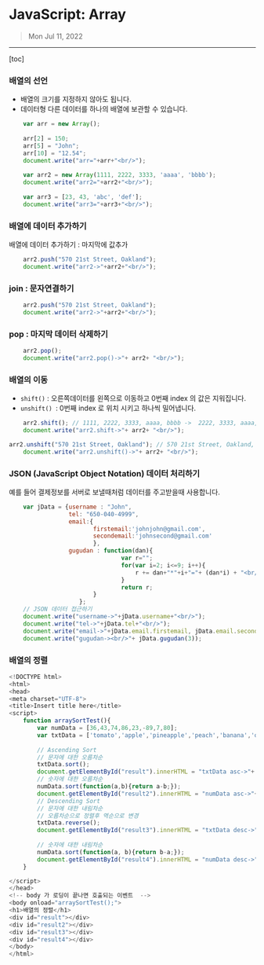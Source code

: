 # JavaScript: Array

> Mon Jul 11, 2022

---

[toc]

### 배열의 선언

* 배열의 크기를 지정하지 않아도 됩니다.
* 데이터형 다른 데이터를 하나의 배열에 보관할 수 있습니다.

```javascript
	var arr = new Array();
	
	arr[2] = 150;
	arr[5] = "John";
	arr[10] = "12.54";
	document.write("arr="+arr+"<br/>");
	
	var arr2 = new Array(1111, 2222, 3333, 'aaaa', 'bbbb');
	document.write("arr2="+arr2+"<br/>");
	
	var arr3 = [23, 43, 'abc', 'def'];
	document.write("arr3="+arr3+"<br/>");
```



### 배열에 데이터 추가하기

 배열에 데이터 추가하기 : 마지막에 값추가

```javascript
	arr2.push("570 21st Street, Oakland");
	document.write("arr2->"+arr2+"<br/>");
```



### join : 문자연결하기

```javascript
	arr2.push("570 21st Street, Oakland");
	document.write("arr2->"+arr2+"<br/>");
```



### pop : 마지막 데이터 삭제하기

```javascript
	arr2.pop();
	document.write("arr2.pop()->"+ arr2+ "<br/>");
```



### 배열의 이동

* `shift()` : 오른쪽데이터를 왼쪽으로 이동하고 0번째 index 의 값은 지워집니다.
* `unshift() `: 0번째 index 로 위치 시키고 하나씩 밀어냅니다.

```javascript
	arr2.shift(); // 1111, 2222, 3333, aaaa, bbbb ->  2222, 3333, aaaa, bbbb
	document.write("arr2.shift->"+ arr2+ "<br/>");
```

```javascript
arr2.unshift("570 21st Street, Oakland"); // 570 21st Street, Oakland, 2222, 3333, aaaa, bbbb ->  2222, 3333, aaaa, bbbb
	document.write("arr2.unshift()->"+ arr2+ "<br/>");
```



### JSON (JavaScript Object Notation) 데이터 처리하기

예를 들어 결제정보를 서버로 보낼때처럼 데이터를 주고받을때 사용합니다. 

```javascript
	var jData = {username : "John", 
				 tel: "650-040-4999", 
				 email:{
						firstemail:'johnjohn@gmail.com',
						secondemail:'johnsecond@gmail.com'
						},
				 gugudan : function(dan){
								var r="";
								for(var i=2; i<=9; i++){
									r += dan+"*"+i+"="+ (dan*i) + "<br/>";
								}
								return r;
						}
					};
	// JSON 데이터 접근하기
	document.write("username->"+jData.username+"<br/>");
	document.write("tel->"+jData.tel+"<br/>");
	document.write("email->"+jData.email.firstemail, jData.email.secondemail+"<br/>");
	document.write("gugudan-><br/>"+ jData.gugudan(3));
```



### 배열의 정렬

```javascript
<!DOCTYPE html>
<html>
<head>
<meta charset="UTF-8">
<title>Insert title here</title>
<script>
	function arraySortTest(){
		var numData = [36,43,74,86,23,-89,7,80];
		var txtData = ['tomato','apple','pineapple','peach','banana','orange','melon'];
		
		// Ascending Sort
		// 문자에 대한 오름차순
		txtData.sort();
		document.getElementById("result").innerHTML = "txtData asc->"+ txtData;
		// 숫자에 대한 오름차순
		numData.sort(function(a,b){return a-b;});
		document.getElementById("result2").innerHTML = "numData asc->"+ numData;
		// Descending Sort
		// 문자에 대한 내림차순
		// 오름차순으로 정렬후 역순으로 변경
		txtData.reverse();
		document.getElementById("result3").innerHTML = "txtData desc->"+ txtData;
		
		// 숫자에 대한 내림차순
		numData.sort(function(a, b){return b-a;});
		document.getElementById("result4").innerHTML = "numData desc->" + numData;
	}

</script>
</head>
<!-- body 가 로딩이 끝나면 호출되는 이벤트  -->
<body onload="arraySortTest();">
<h1>배열의 정렬</h1>
<div id="result"></div>
<div id="result2"></div>
<div id="result3"></div>
<div id="result4"></div>
</body>
</html>
```



